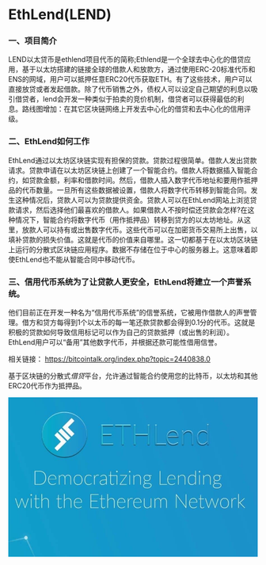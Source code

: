 # EthLend(LEND)

### 一、项目简介

LEND以太贷币是ethlend项目代币的简称;Ethlend是一个全球去中心化的借贷应用，基于以太坊搭建的链接全球的借款人和放款方，通过使用ERC-20标准代币和ENS的网域，用户可以抵押任意ERC20代币获取ETH。有了这些技术，用户可以直接放贷或者发起借款。除了代币销售之外，债权人可以设定自己期望的利息以吸引借贷者，lend会开发一种类似于拍卖的竞价机制，借贷者可以获得最低的利息。路线图增加：在其它区块链网络上开发去中心化的借贷和去中心化的信用评级。

### 二、EthLend如何工作

EthLend通过以太坊区块链实现有担保的贷款。贷款过程很简单。借款人发出贷款请求。贷款申请在以太坊区块链上创建了一个智能合约。借款人将数据插入智能合约，如贷款金额，利率和借款时间。然后，借款人插入数字代币地址和要用作抵押品的代币数量。一旦所有这些数据被设置，借款人将数字代币转移到智能合同。发生这种情况后，贷款人可以为贷款提供资金。贷款人可以在EthLend网站上浏览贷款请求，然后选择他们最喜欢的借款人。如果借款人不按时偿还贷款会怎样?在这种情况下，智能合约将数字代币（用作抵押品）转移到贷方的以太坊地址。从这里，放款人可以持有或出售数字代币。这些代币可以在加密货币交易所上出售，以填补贷款的损失价值。这就是代币的价值来自哪里。这一切都基于在以太坊区块链上运行的分散式区块链应用程序。数据不存储在位于中心的服务器上。这意味着即使EthLend也不能从智能合同中移动代币。

### 三、信用代币系统为了让贷款人更安全，EthLend将建立一个声誉系统。

他们目前正在开发一种名为“信用代币系统”的信誉系统，它被用作借款人的声誉管理。借方和贷方每得到1个以太币的每一笔还款贷款都会得到0.1分的代币。这就是积极的贷款如何导致信用标记可以作为自己的贷款抵押（或出售的利润）。EthLend用户可以“备用”其他数字代币，并根据还款可能性借用信誉。

相关链接：
https://bitcointalk.org/index.php?topic=2440838.0

‎基于区块链的分散式‎*‎借贷‎*‎平台，允许通过智能合约使用您的比特币，以太坊和其他ERC20代币作为抵押品。‎

![terview)](ethlend2.jpg)
